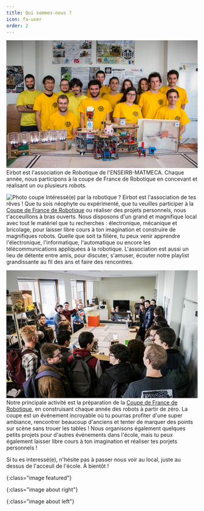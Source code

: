 ```yaml
---
title: Qui sommes-nous ?
icon: fa-user
order: 2
---
```


![Team]
Eirbot est l'association de Robotique de l'ENSEIRB-MATMECA. Chaque année, nous
participons à la coupe de France de Robotique en concevant et réalisant un ou
plusieurs robots.

![Photo coupe]
Intéressé(e) par la robotique ? Eirbot est l'association de tes rêves ! Que tu
sois néophyte ou expérimenté, que tu veuilles participer à la [Coupe de France
de Robotique] ou réaliser des projets personnels, nous t'acceuillons à bras
ouverts. Nous disposons d'un grand et magnifique local avec tout le matériel que
tu recherches : électronique, mécanique et bricolage, pour laisser libre cours à
ton imagination et construire de magnifiques robots.  Quelle que soit ta
filière, tu peux venir apprendre l'électronique, l'informatique, l'automatique
ou encore les télécommunications appliquées à la robotique. L'association est
aussi un lieu de détente entre amis, pour discuter, s'amuser, écouter notre
playlist grandissante au fil des ans et faire des rencontres.

![Photo local]
Notre principale activité est la préparation de la [Coupe de France de
Robotique], en construisant chaque année des robots à partir de zéro.  La coupe
est un événement incroyable où tu pourras profiter d'une super ambiance,
rencontrer beaucoup d'anciens et tenter de marquer des points sur scène sans
trouer les tables ! Nous organisons également quelques petits projets pour
d'autres événements dans l'école, mais tu peux également laisser libre cours à
ton imagination et réaliser tes porjets personnels !

Si tu es interessé(e), n'hésite pas à passer nous voir au local, juste au dessus
de l'acceuil de l'école. À bientôt !



[Coupe de France de Robotique]: https://www.coupederobotique.fr/

[Team]: assets/images/eirbot_team.jpg
{:class="image featured"}

[Photo coupe]: assets/images/championship_2018.jpg
{:class="image about right"}

[Photo local]: assets/images/eirbot_local.jpg
{:class="image about left"}
